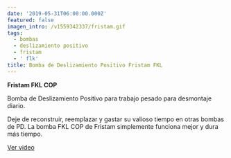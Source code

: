 ```yaml
---
date: '2019-05-31T06:00:00.000Z'
featured: false
imagen_intro: /v1559342337/fristam.gif
tags:
  - bombas
  - deslizamiento positivo
  - fristam
  - ' flk'
title: Bomba de Deslizamiento Positivo Fristam FKL
---
```





**Fristam FKL COP**

Bomba de Deslizamiento Positivo para trabajo pesado para desmontaje diario. 
   
 Deje de reconstruir, reemplazar y gastar su valioso tiempo en otras bombas de PD. La bomba FKL COP de Fristam simplemente funciona mejor y dura más tiempo.

[Ver video](http://www.fristam.com/en-us/pumpsandblenders/positivedisplacementpumps/fklcopheavydutypdpumpforteardowncleaning.aspx "Deslizamiento Positivo")
